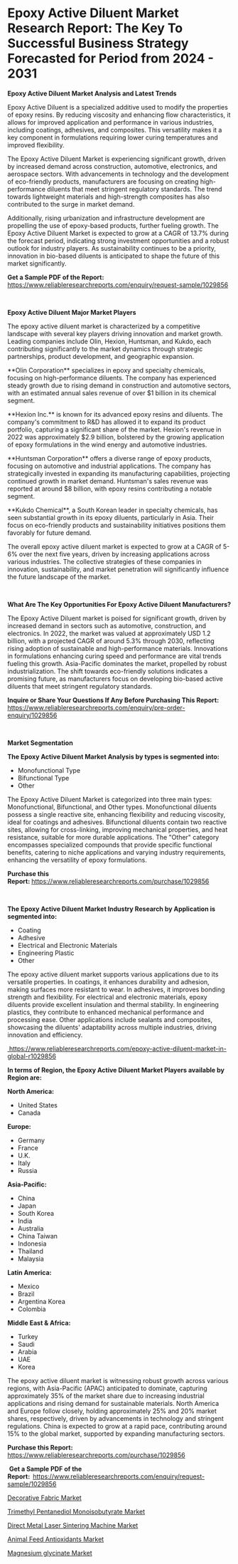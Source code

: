 <p><h1>Epoxy Active Diluent Market Research Report: The Key To Successful Business Strategy Forecasted for Period from 2024 - 2031</h1></p><p><strong>Epoxy Active Diluent Market Analysis and Latest Trends</strong></p>
<p><p>Epoxy Active Diluent is a specialized additive used to modify the properties of epoxy resins. By reducing viscosity and enhancing flow characteristics, it allows for improved application and performance in various industries, including coatings, adhesives, and composites. This versatility makes it a key component in formulations requiring lower curing temperatures and improved flexibility.</p><p>The Epoxy Active Diluent Market is experiencing significant growth, driven by increased demand across construction, automotive, electronics, and aerospace sectors. With advancements in technology and the development of eco-friendly products, manufacturers are focusing on creating high-performance diluents that meet stringent regulatory standards. The trend towards lightweight materials and high-strength composites has also contributed to the surge in market demand.</p><p>Additionally, rising urbanization and infrastructure development are propelling the use of epoxy-based products, further fueling growth. The Epoxy Active Diluent Market is expected to grow at a CAGR of 13.7% during the forecast period, indicating strong investment opportunities and a robust outlook for industry players. As sustainability continues to be a priority, innovation in bio-based diluents is anticipated to shape the future of this market significantly.</p></p>
<p><strong>Get a Sample PDF of the Report:&nbsp;</strong> <a href="https://www.reliableresearchreports.com/enquiry/request-sample/1029856">https://www.reliableresearchreports.com/enquiry/request-sample/1029856</a></p>
<p>&nbsp;</p>
<p><strong>Epoxy Active Diluent Major Market Players</strong></p>
<p><p>The epoxy active diluent market is characterized by a competitive landscape with several key players driving innovation and market growth. Leading companies include Olin, Hexion, Huntsman, and Kukdo, each contributing significantly to the market dynamics through strategic partnerships, product development, and geographic expansion.</p><p>**Olin Corporation** specializes in epoxy and specialty chemicals, focusing on high-performance diluents. The company has experienced steady growth due to rising demand in construction and automotive sectors, with an estimated annual sales revenue of over $1 billion in its chemical segment.</p><p>**Hexion Inc.** is known for its advanced epoxy resins and diluents. The company's commitment to R&D has allowed it to expand its product portfolio, capturing a significant share of the market. Hexion's revenue in 2022 was approximately $2.9 billion, bolstered by the growing application of epoxy formulations in the wind energy and automotive industries.</p><p>**Huntsman Corporation** offers a diverse range of epoxy products, focusing on automotive and industrial applications. The company has strategically invested in expanding its manufacturing capabilities, projecting continued growth in market demand. Huntsman's sales revenue was reported at around $8 billion, with epoxy resins contributing a notable segment.</p><p>**Kukdo Chemical**, a South Korean leader in specialty chemicals, has seen substantial growth in its epoxy diluents, particularly in Asia. Their focus on eco-friendly products and sustainability initiatives positions them favorably for future demand.</p><p>The overall epoxy active diluent market is expected to grow at a CAGR of 5-6% over the next five years, driven by increasing applications across various industries. The collective strategies of these companies in innovation, sustainability, and market penetration will significantly influence the future landscape of the market.</p></p>
<p>&nbsp;</p>
<p><strong>What Are The Key Opportunities For Epoxy Active Diluent Manufacturers?</strong></p>
<p><p>The Epoxy Active Diluent market is poised for significant growth, driven by increased demand in sectors such as automotive, construction, and electronics. In 2022, the market was valued at approximately USD 1.2 billion, with a projected CAGR of around 5.3% through 2030, reflecting rising adoption of sustainable and high-performance materials. Innovations in formulations enhancing curing speed and performance are vital trends fueling this growth. Asia-Pacific dominates the market, propelled by robust industrialization. The shift towards eco-friendly solutions indicates a promising future, as manufacturers focus on developing bio-based active diluents that meet stringent regulatory standards.</p></p>
<p><strong>Inquire or Share Your Questions If Any Before Purchasing This Report:</strong> <a href="https://www.reliableresearchreports.com/enquiry/pre-order-enquiry/1029856">https://www.reliableresearchreports.com/enquiry/pre-order-enquiry/1029856</a></p>
<p>&nbsp;</p>
<p><strong>Market Segmentation</strong></p>
<p><strong>The Epoxy Active Diluent Market Analysis by types is segmented into:</strong></p>
<p><ul><li>Monofunctional Type</li><li>Bifunctional Type</li><li>Other</li></ul></p>
<p><p>The Epoxy Active Diluent Market is categorized into three main types: Monofunctional, Bifunctional, and Other types. Monofunctional diluents possess a single reactive site, enhancing flexibility and reducing viscosity, ideal for coatings and adhesives. Bifunctional diluents contain two reactive sites, allowing for cross-linking, improving mechanical properties, and heat resistance, suitable for more durable applications. The "Other" category encompasses specialized compounds that provide specific functional benefits, catering to niche applications and varying industry requirements, enhancing the versatility of epoxy formulations.</p></p>
<p><strong>Purchase this Report:&nbsp;</strong><a href="https://www.reliableresearchreports.com/purchase/1029856">https://www.reliableresearchreports.com/purchase/1029856</a></p>
<p>&nbsp;</p>
<p><strong>The Epoxy Active Diluent Market Industry Research by Application is segmented into:</strong></p>
<p><ul><li>Coating</li><li>Adhesive</li><li>Electrical and Electronic Materials</li><li>Engineering Plastic</li><li>Other</li></ul></p>
<p><p>The epoxy active diluent market supports various applications due to its versatile properties. In coatings, it enhances durability and adhesion, making surfaces more resistant to wear. In adhesives, it improves bonding strength and flexibility. For electrical and electronic materials, epoxy diluents provide excellent insulation and thermal stability. In engineering plastics, they contribute to enhanced mechanical performance and processing ease. Other applications include sealants and composites, showcasing the diluents' adaptability across multiple industries, driving innovation and efficiency.</p></p>
<p><a href="https://www.reliableresearchreports.com/epoxy-active-diluent-market-in-global-r1029856">&nbsp;https://www.reliableresearchreports.com/epoxy-active-diluent-market-in-global-r1029856</a></p>
<p><strong>In terms of Region, the Epoxy Active Diluent Market Players available by Region are:</strong></p>
<p>
    <p> <strong> North America: </strong>
        <ul>
            <li>United States</li>
            <li>Canada</li>
        </ul>
        </p> 
    <p> <strong> Europe: </strong>
        <ul>
            <li>Germany</li>
            <li>France</li>
            <li>U.K.</li>
            <li>Italy</li>
            <li>Russia</li>
        </ul>
        </p> 
    <p> <strong> Asia-Pacific: </strong>
        <ul>
            <li>China</li>
            <li>Japan</li>
            <li>South Korea</li>
            <li>India</li>
            <li>Australia</li>
            <li>China Taiwan</li>
            <li>Indonesia</li>
            <li>Thailand</li>
            <li>Malaysia</li>
        </ul>
        </p> 
    <p> <strong> Latin America: </strong>
        <ul>
            <li>Mexico</li>
            <li>Brazil</li>
            <li>Argentina Korea</li>
            <li>Colombia</li>
        </ul>
        </p> 
    <p> <strong> Middle East & Africa: </strong>
        <ul>
            <li>Turkey</li>
            <li>Saudi</li>
            <li>Arabia</li>
            <li>UAE</li>
            <li>Korea</li>
        </ul>
    </p>
    </p>
<p><p>The epoxy active diluent market is witnessing robust growth across various regions, with Asia-Pacific (APAC) anticipated to dominate, capturing approximately 35% of the market share due to increasing industrial applications and rising demand for sustainable materials. North America and Europe follow closely, holding approximately 25% and 20% market shares, respectively, driven by advancements in technology and stringent regulations. China is expected to grow at a rapid pace, contributing around 15% to the global market, supported by expanding manufacturing sectors.</p></p>
<p><strong>Purchase this Report: </strong><a href="https://www.reliableresearchreports.com/purchase/1029856">https://www.reliableresearchreports.com/purchase/1029856</a></p>
<p>&nbsp;<strong>Get a Sample PDF of the Report:&nbsp;&nbsp;</strong><a href="https://www.reliableresearchreports.com/enquiry/request-sample/1029856">https://www.reliableresearchreports.com/enquiry/request-sample/1029856</a></p>
<p><strong></strong></p>
<p><p><a href="https://issuu.com/reportprime-2/docs/decorative-fabric-market-size-2030._14debe199fbf4e">Decorative Fabric Market</a></p><p><a href="https://medium.com/@caleighconn2023/the-global-trimethyl-pentanediol-monoisobutyrate-market-identifies-drivers-restraints-a61029d95c51">Trimethyl Pentanediol Monoisobutyrate Market</a></p><p><a href="https://medium.com/@jennettebus9u8/the-global-direct-metal-laser-sintering-machine-market-is-at-the-forefront-of-innovation-driving-8efb6647a8b0">Direct Metal Laser Sintering Machine Market</a></p><p><a href="https://www.linkedin.com/pulse/animal-feed-antioxidants-market-size-growth-trends-statistics-7dqcc?trackingId=u28co3nVRdiUREw%2FyaAxLg%3D%3D">Animal Feed Antioxidants Market</a></p><p><a href="https://issuu.com/reportprime-2/docs/magnesium-glycinate-market-size-203_2d9f4dcdd96e7f">Magnesium glycinate Market</a></p></p>